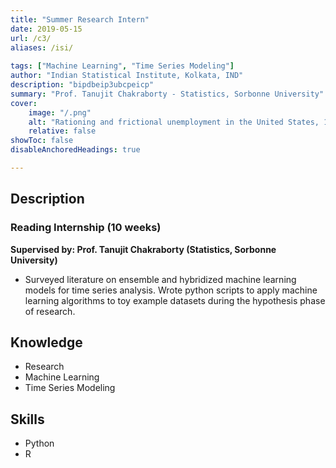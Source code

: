 ```yaml
---
title: "Summer Research Intern" 
date: 2019-05-15
url: /c3/
aliases: /isi/
    
tags: ["Machine Learning", "Time Series Modeling"]
author: "Indian Statistical Institute, Kolkata, IND"
description: "bipdbeip3ubcpeicp" 
summary: "Prof. Tanujit Chakraborty - Statistics, Sorbonne University" 
cover:
    image: "/.png"
    alt: "Rationing and frictional unemployment in the United States, 1964–2009"
    relative: false
showToc: false
disableAnchoredHeadings: true

---
```


## Description
### Reading Internship (10 weeks)
**Supervised by: Prof. Tanujit Chakraborty (Statistics, Sorbonne University)**  
+ Surveyed literature on ensemble and hybridized machine learning models for time series analysis. Wrote python scripts to apply machine learning algorithms to toy example datasets during the hypothesis phase of research.

## Knowledge
+ Research
+ Machine Learning
+ Time Series Modeling

## Skills
+ Python
+ R